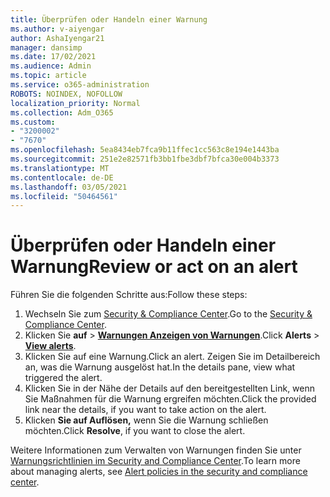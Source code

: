 ```yaml
---
title: Überprüfen oder Handeln einer Warnung
ms.author: v-aiyengar
author: AshaIyengar21
manager: dansimp
ms.date: 17/02/2021
ms.audience: Admin
ms.topic: article
ms.service: o365-administration
ROBOTS: NOINDEX, NOFOLLOW
localization_priority: Normal
ms.collection: Adm_O365
ms.custom:
- "3200002"
- "7670"
ms.openlocfilehash: 5ea8434eb7fca9b11ffec1cc563c8e194e1443ba
ms.sourcegitcommit: 251e2e82571fb3bb1fbe3dbf7bfca30e004b3373
ms.translationtype: MT
ms.contentlocale: de-DE
ms.lasthandoff: 03/05/2021
ms.locfileid: "50464561"
---
```

# <a name="review-or-act-on-an-alert"></a><span data-ttu-id="dfa54-102">Überprüfen oder Handeln einer Warnung</span><span class="sxs-lookup"><span data-stu-id="dfa54-102">Review or act on an alert</span></span>

<span data-ttu-id="dfa54-103">Führen Sie die folgenden Schritte aus:</span><span class="sxs-lookup"><span data-stu-id="dfa54-103">Follow these steps:</span></span>

1. <span data-ttu-id="dfa54-104">Wechseln Sie zum [Security & Compliance Center](https://go.microsoft.com/fwlink/p/?linkid=2077143).</span><span class="sxs-lookup"><span data-stu-id="dfa54-104">Go to the [Security & Compliance Center](https://go.microsoft.com/fwlink/p/?linkid=2077143).</span></span>
1. <span data-ttu-id="dfa54-105">Klicken Sie **auf**  >  **[Warnungen Anzeigen von Warnungen](https://go.microsoft.com/fwlink/?linkid=2103301)**.</span><span class="sxs-lookup"><span data-stu-id="dfa54-105">Click **Alerts** > **[View alerts](https://go.microsoft.com/fwlink/?linkid=2103301)**.</span></span>
1. <span data-ttu-id="dfa54-106">Klicken Sie auf eine Warnung.</span><span class="sxs-lookup"><span data-stu-id="dfa54-106">Click an alert.</span></span> <span data-ttu-id="dfa54-107">Zeigen Sie im Detailbereich an, was die Warnung ausgelöst hat.</span><span class="sxs-lookup"><span data-stu-id="dfa54-107">In the details pane, view what triggered the alert.</span></span>
1. <span data-ttu-id="dfa54-108">Klicken Sie in der Nähe der Details auf den bereitgestellten Link, wenn Sie Maßnahmen für die Warnung ergreifen möchten.</span><span class="sxs-lookup"><span data-stu-id="dfa54-108">Click the provided link near the details, if you want to take action on the alert.</span></span>
1. <span data-ttu-id="dfa54-109">Klicken **Sie auf Auflösen,** wenn Sie die Warnung schließen möchten.</span><span class="sxs-lookup"><span data-stu-id="dfa54-109">Click **Resolve**, if you want to close the alert.</span></span>

<span data-ttu-id="dfa54-110">Weitere Informationen zum Verwalten von Warnungen finden Sie unter [Warnungsrichtlinien im Security and Compliance Center](https://go.microsoft.com/fwlink/?linkid=2103211).</span><span class="sxs-lookup"><span data-stu-id="dfa54-110">To learn more about managing alerts, see [Alert policies in the security and compliance center](https://go.microsoft.com/fwlink/?linkid=2103211).</span></span>

